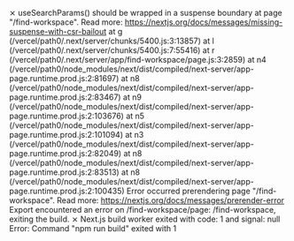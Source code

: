  ⨯ useSearchParams() should be wrapped in a suspense boundary at page "/find-workspace". Read more: https://nextjs.org/docs/messages/missing-suspense-with-csr-bailout
    at g (/vercel/path0/.next/server/chunks/5400.js:3:13857)
    at l (/vercel/path0/.next/server/chunks/5400.js:7:55416)
    at r (/vercel/path0/.next/server/app/find-workspace/page.js:3:2859)
    at n4 (/vercel/path0/node_modules/next/dist/compiled/next-server/app-page.runtime.prod.js:2:81697)
    at n8 (/vercel/path0/node_modules/next/dist/compiled/next-server/app-page.runtime.prod.js:2:83467)
    at n9 (/vercel/path0/node_modules/next/dist/compiled/next-server/app-page.runtime.prod.js:2:103676)
    at n5 (/vercel/path0/node_modules/next/dist/compiled/next-server/app-page.runtime.prod.js:2:101094)
    at n3 (/vercel/path0/node_modules/next/dist/compiled/next-server/app-page.runtime.prod.js:2:82049)
    at n8 (/vercel/path0/node_modules/next/dist/compiled/next-server/app-page.runtime.prod.js:2:83513)
    at n8 (/vercel/path0/node_modules/next/dist/compiled/next-server/app-page.runtime.prod.js:2:100435)
Error occurred prerendering page "/find-workspace". Read more: https://nextjs.org/docs/messages/prerender-error
Export encountered an error on /find-workspace/page: /find-workspace, exiting the build.
 ⨯ Next.js build worker exited with code: 1 and signal: null
Error: Command "npm run build" exited with 1